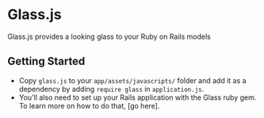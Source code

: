 Glass.js
==

Glass.js provides a looking glass to your Ruby on Rails models

## Getting Started

* Copy `glass.js` to your `app/assets/javascripts/` folder and add it as a
dependency by adding `require glass` in `application.js`.
* You'll also need to set up your Rails application with the Glass ruby gem. To
learn more on how to do that, [go here].


